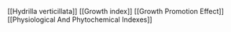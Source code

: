[[Hydrilla verticillata]]
[[Growth index]]
[[Growth Promotion Effect]]
[[Physiological And Phytochemical Indexes]]
